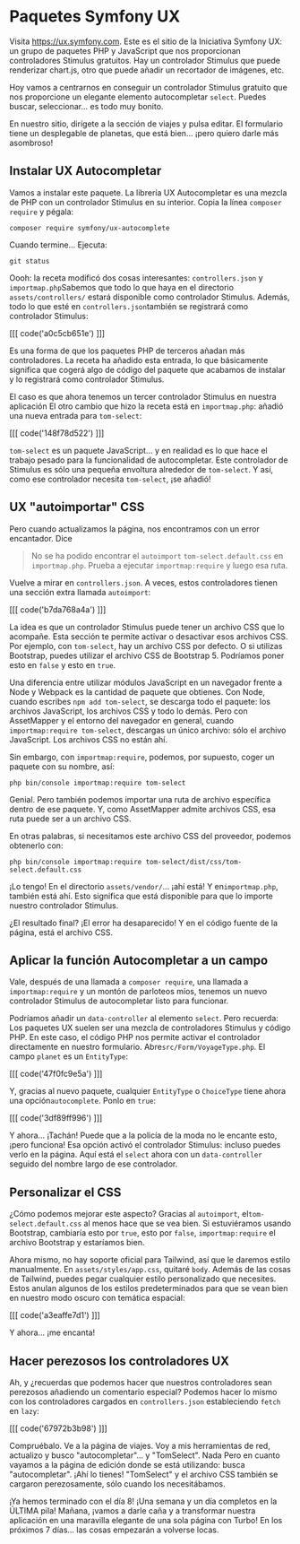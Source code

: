 # Paquetes Symfony UX

Visita https://ux.symfony.com. Este es el sitio de la Iniciativa Symfony UX: un grupo de paquetes PHP y JavaScript que nos proporcionan controladores Stimulus gratuitos. Hay un controlador Stimulus que puede renderizar chart.js, otro que puede añadir un recortador de imágenes, etc.

Hoy vamos a centrarnos en conseguir un controlador Stimulus gratuito que nos proporcione un elegante elemento autocompletar `select`. Puedes buscar, seleccionar... es todo muy bonito.

En nuestro sitio, dirígete a la sección de viajes y pulsa editar. El formulario tiene un desplegable de planetas, que está bien... ¡pero quiero darle más asombroso!

## Instalar UX Autocompletar

Vamos a instalar este paquete. La librería UX Autocompletar es una mezcla de PHP con un controlador Stimulus en su interior. Copia la línea `composer require` y pégala:

```terminal-silent
composer require symfony/ux-autocomplete
```

Cuando termine... Ejecuta:

```terminal
git status
```

Oooh: la receta modificó dos cosas interesantes: `controllers.json` y `importmap.php`Sabemos que todo lo que haya en el directorio `assets/controllers/` estará disponible como controlador Stimulus. Además, todo lo que esté en `controllers.json`también se registrará como controlador Stimulus:

[[[ code('a0c5cb651e') ]]]

Es una forma de que los paquetes PHP de terceros añadan más controladores. La receta ha añadido esta entrada, lo que básicamente significa que cogerá algo de código del paquete que acabamos de instalar y lo registrará como controlador Stimulus.

El caso es que ahora tenemos un tercer controlador Stimulus en nuestra aplicación El otro cambio que hizo la receta está en `importmap.php`: añadió una nueva entrada para `tom-select`:

[[[ code('148f78d522') ]]]

`tom-select` es un paquete JavaScript... y en realidad es lo que hace el trabajo pesado para la funcionalidad de autocompletar. Este controlador de Stimulus es sólo una pequeña envoltura alrededor de `tom-select`. Y así, como ese controlador necesita `tom-select`, ¡se añadió!

## UX "autoimportar" CSS

Pero cuando actualizamos la página, nos encontramos con un error encantador. Dice

> No se ha podido encontrar el `autoimport` `tom-select.default.css` en `importmap.php`.
> Prueba a ejecutar `importmap:require` y luego esa ruta.

Vuelve a mirar en `controllers.json`. A veces, estos controladores tienen una sección extra llamada `autoimport`:

[[[ code('b7da768a4a') ]]]

La idea es que un controlador Stimulus puede tener un archivo CSS que lo acompañe. Esta sección te permite activar o desactivar esos archivos CSS. Por ejemplo, con `tom-select`, hay un archivo CSS por defecto. O si utilizas Bootstrap, puedes utilizar el archivo CSS de Bootstrap 5. Podríamos poner esto en `false` y esto en `true`.

Una diferencia entre utilizar módulos JavaScript en un navegador frente a Node y Webpack es la cantidad de paquete que obtienes. Con Node, cuando escribes `npm add tom-select`, se descarga todo el paquete: los archivos JavaScript, los archivos CSS y todo lo demás. Pero con AssetMapper y el entorno del navegador en general, cuando `importmap:require tom-select`, descargas un único archivo: sólo el archivo JavaScript. Los archivos CSS no están ahí.

Sin embargo, con `importmap:require`, podemos, por supuesto, coger un paquete con su nombre, así:

```terminal-silent
php bin/console importmap:require tom-select
```

Genial. Pero también podemos importar una ruta de archivo específica dentro de ese paquete. Y, como AssetMapper admite archivos CSS, esa ruta puede ser a un archivo CSS.

En otras palabras, si necesitamos este archivo CSS del proveedor, podemos obtenerlo con:

```terminal
php bin/console importmap:require tom-select/dist/css/tom-select.default.css
```

¡Lo tengo! En el directorio `assets/vendor/`... ¡ahí está! Y en`importmap.php`, también está ahí. Esto significa que está disponible para que lo importe nuestro controlador Stimulus.

¿El resultado final? ¡El error ha desaparecido! Y en el código fuente de la página, está el archivo CSS.

## Aplicar la función Autocompletar a un campo

Vale, después de una llamada a `composer require`, una llamada a `importmap:require` y un montón de parloteos míos, tenemos un nuevo controlador Stimulus de autocompletar listo para funcionar.

Podríamos añadir un `data-controller` al elemento `select`. Pero recuerda: Los paquetes UX suelen ser una mezcla de controladores Stimulus y código PHP. En este caso, el código PHP nos permite activar el controlador directamente en nuestro formulario. Abre`src/Form/VoyageType.php`. El campo `planet` es un `EntityType`:

[[[ code('47f0fc9e5a') ]]]

Y, gracias al nuevo paquete, cualquier `EntityType` o `ChoiceType` tiene ahora una opción`autocomplete`. Ponlo en `true`:

[[[ code('3df89ff996') ]]]

Y ahora... ¡Tachán! Puede que a la policía de la moda no le encante esto, ¡pero funciona! Esa opción activó el controlador Stimulus: incluso puedes verlo en la página. Aquí está el `select` ahora con un `data-controller` seguido del nombre largo de ese controlador.

## Personalizar el CSS

¿Cómo podemos mejorar este aspecto? Gracias al `autoimport`, el`tom-select.default.css` al menos hace que se vea bien. Si estuviéramos usando Bootstrap, cambiaría esto por `true`, esto por `false`, `importmap:require` el archivo Bootstrap y estaríamos bien.

Ahora mismo, no hay soporte oficial para Tailwind, así que le daremos estilo manualmente. En `assets/styles/app.css`, quitaré `body`. Además de las cosas de Tailwind, puedes pegar cualquier estilo personalizado que necesites. Estos anulan algunos de los estilos predeterminados para que se vean bien en nuestro modo oscuro con temática espacial:

[[[ code('a3eaffe7d1') ]]]

Y ahora... ¡me encanta!

## Hacer perezosos los controladores UX

Ah, y ¿recuerdas que podemos hacer que nuestros controladores sean perezosos añadiendo un comentario especial? Podemos hacer lo mismo con los controladores cargados en `controllers.json` estableciendo `fetch` en `lazy`:

[[[ code('67972b3b98') ]]]

Compruébalo. Ve a la página de viajes. Voy a mis herramientas de red, actualizo y busco "autocompletar"... y "TomSelect". Nada Pero en cuanto vayamos a la página de edición donde se está utilizando: busca "autocompletar". ¡Ahí lo tienes! "TomSelect" y el archivo CSS también se cargaron perezosamente, sólo cuando los necesitábamos.

¡Ya hemos terminado con el día 8! ¡Una semana y un día completos en la ÚLTIMA pila! Mañana, ¡vamos a darle caña y a transformar nuestra aplicación en una maravilla elegante de una sola página con Turbo! En los próximos 7 días... las cosas empezarán a volverse locas.
